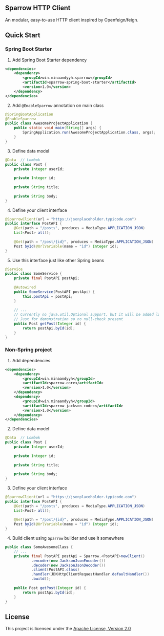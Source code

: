 ## Sparrow HTTP Client

An modular, easy-to-use HTTP client inspired by Openfeign/feign.

## Quick Start

### Spring Boot Starter
1. Add Spring Boot Starter dependency
```xml
<dependencies>
    <dependency>
        <groupId>win.minaandyyh.sparrow</groupId>
        <artifactId>sparrow-spring-boot-starter</artifactId>
        <version>1.0</version>
    </dependency>
</dependencies>
```
2. Add `@EnableSparrow` annotation on main class
```java
@SpringBootApplication
@EnableSparrow
public class AwesomeProjectApplication {
    public static void main(String[] args) {
        SpringApplication.run(AwesomeProjectApplication.class, args);
    }
}
```
3. Define data model
```java
@Data  // Lombok
public class Post {
    private Integer userId;
    
    private Integer id;
    
    private String title;
    
    private String body;
}
```
4. Define your client interface
```java
@SparrowClient(url = "https://jsonplaceholder.typicode.com")
public interface PostAPI {
    @Get(path = "/posts", produces = MediaType.APPLICATION_JSON)
    List<Post> all();
    
    @Get(path = "/post/{id}", produces = MediaType.APPLICATION_JSON)
    Post byId(@UrlVariable(name = "id") Integer id);
}
```
5. Use this interface just like other Spring beans
```java
@Service
public class SomeService {
    private final PostAPI postApi;
    
    @Autowired
    public SomeService(PostAPI postApi) {
        this.postApi = postApi;
    }
    
    // ...
    // Currently no java.util.Optional support, but it will be added later
    // Just for demonstration so no null-check present
    public Post getPost(Integer id) {
        return postApi.byId(id);
    }
}
```
### Non-Spring project
1. Add dependencies
```xml
<dependencies>
    <dependency>
        <groupId>win.minaandyyh</groupId>
        <artifactId>sparrow-core</artifactId>
        <version>1.0</version>
    </dependency>
    <dependency>
        <groupId>win.minaandyyh</groupId>
        <artifactId>sparrow-jackson-codec</artifactId>
        <version>1.0</version>
    </dependency>
</dependencies>
```
2. Define data model
```java
@Data  // Lombok
public class Post {
    private Integer userId;
    
    private Integer id;
    
    private String title;
    
    private String body;
}
```
3. Define your client interface
```java
@SparrowClient(url = "https://jsonplaceholder.typicode.com")
public interface PostAPI {
    @Get(path = "/posts", produces = MediaType.APPLICATION_JSON)
    List<Post> all();
    
    @Get(path = "/post/{id}", produces = MediaType.APPLICATION_JSON)
    Post byId(@UrlVariable(name = "id") Integer id);
}
```
4. Build client using `Sparrow` builder and use it somewhere
```java
public class SomeAwesomeClass {
    // ...
    private final PostAPI postApi = Sparrow.<PostAPI>newClient()
            .encoder(new JacksonJsonEncoder())
            .decoder(new JacksonJsonDecoder())
            .client(PostAPI.class)
            .handler(JDKHttpClientRequestHandler.defaultHandler())
            .build();
    
    public Post getPost(Integer id) {
        return postApi.byId(id);
    }
}
```

## License

This project is licensed under the [Apache License, Version 2.0](https://raw.githubusercontent.com/masteryyh/sparrow/main/LICENSE)
